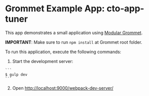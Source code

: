 # Grommet Example App: cto-app-tuner

This app demonstrates a small application using [Modular Grommet](http://grommet.io/docs/documentation/modular-grommet).

**IMPORTANT**: Make sure to run `npm install` at Grommet root folder.

To run this application, execute the following commands:

  1. Start the development server:

    ```
    $ gulp dev
    ```

  2. Open [http://localhost:9000/webpack-dev-server/](http://localhost:9000/webpack-dev-server/)

